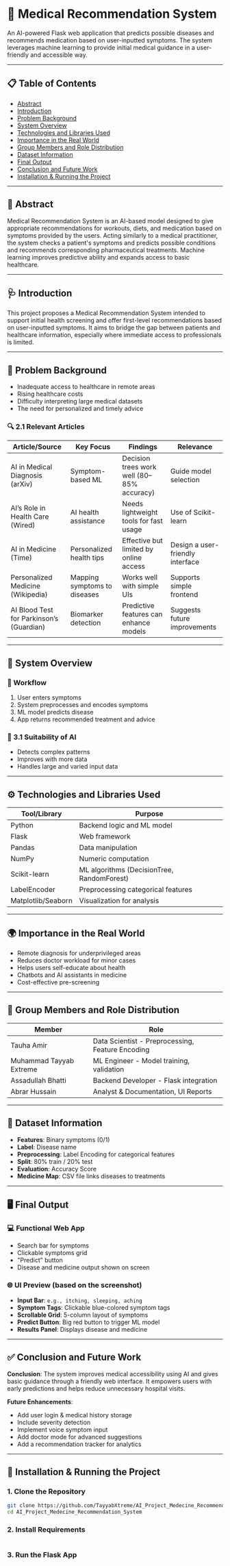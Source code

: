 # 🏥 Medical Recommendation System

An AI-powered Flask web application that predicts possible diseases and recommends medication based on user-inputted symptoms. The system leverages machine learning to provide initial medical guidance in a user-friendly and accessible way.

---

## 📋 Table of Contents

- [Abstract](#abstract)  
- [Introduction](#introduction)  
- [Problem Background](#problem-background)  
- [System Overview](#system-overview)  
- [Technologies and Libraries Used](#technologies-and-libraries-used)  
- [Importance in the Real World](#importance-in-the-real-world)  
- [Group Members and Role Distribution](#group-members-and-role-distribution)  
- [Dataset Information](#dataset-information)  
- [Final Output](#final-output)  
- [Conclusion and Future Work](#conclusion-and-future-work)  
- [Installation & Running the Project](#installation--running-the-project)

---

## 🧠 Abstract

Medical Recommendation System is an AI-based model designed to give appropriate recommendations for workouts, diets, and medication based on symptoms provided by the users. Acting similarly to a medical practitioner, the system checks a patient's symptoms and predicts possible conditions and recommends corresponding pharmaceutical treatments. Machine learning improves predictive ability and expands access to basic healthcare.

---

## 🩺 Introduction

This project proposes a Medical Recommendation System intended to support initial health screening and offer first-level recommendations based on user-inputted symptoms. It aims to bridge the gap between patients and healthcare information, especially where immediate access to professionals is limited.

---

## 🚨 Problem Background

- Inadequate access to healthcare in remote areas
- Rising healthcare costs
- Difficulty interpreting large medical datasets
- The need for personalized and timely advice

### 🔍 2.1 Relevant Articles

| Article/Source                         | Key Focus                          | Findings                                             | Relevance                         |
|----------------------------------------|------------------------------------|------------------------------------------------------|-----------------------------------|
| AI in Medical Diagnosis (arXiv)        | Symptom-based ML                   | Decision trees work well (80–85% accuracy)           | Guide model selection             |
| AI’s Role in Health Care (Wired)       | AI health assistance               | Needs lightweight tools for fast usage               | Use of Scikit-learn               |
| AI in Medicine (Time)                  | Personalized health tips           | Effective but limited by online access               | Design a user-friendly interface  |
| Personalized Medicine (Wikipedia)      | Mapping symptoms to diseases       | Works well with simple UIs                           | Supports simple frontend           |
| AI Blood Test for Parkinson’s (Guardian)| Biomarker detection                | Predictive features can enhance models               | Suggests future improvements      |

---

## 🔄 System Overview

### 🔧 Workflow

1. User enters symptoms
2. System preprocesses and encodes symptoms
3. ML model predicts disease
4. App returns recommended treatment and advice

### 🧠 3.1 Suitability of AI

- Detects complex patterns
- Improves with more data
- Handles large and varied input data

---

## ⚙️ Technologies and Libraries Used

| Tool/Library     | Purpose                                  |
|------------------|-------------------------------------------|
| Python           | Backend logic and ML model                |
| Flask            | Web framework                             |
| Pandas           | Data manipulation                         |
| NumPy            | Numeric computation                       |
| Scikit-learn     | ML algorithms (DecisionTree, RandomForest)|
| LabelEncoder     | Preprocessing categorical features        |
| Matplotlib/Seaborn| Visualization for analysis               |

---

## 🌍 Importance in the Real World

- Remote diagnosis for underprivileged areas
- Reduces doctor workload for minor cases
- Helps users self-educate about health
- Chatbots and AI assistants in medicine
- Cost-effective pre-screening

---

## 👥 Group Members and Role Distribution

| Member                  | Role                                   |
|-------------------------|----------------------------------------|
| Tauha Amir              | Data Scientist - Preprocessing, Feature Encoding |
| Muhammad Tayyab Extreme| ML Engineer - Model training, validation |
| Assadullah Bhatti       | Backend Developer - Flask integration |
| Abrar Hussain           | Analyst & Documentation, UI Reports   |

---

## 📁 Dataset Information

- **Features**: Binary symptoms (0/1)
- **Label**: Disease name
- **Preprocessing**: Label Encoding for categorical features
- **Split**: 80% train / 20% test
- **Evaluation**: Accuracy Score
- **Medicine Map**: CSV file links diseases to treatments

---

## 🖥️ Final Output

### 💻 Functional Web App

- Search bar for symptoms
- Clickable symptoms grid
- "Predict" button
- Disease and medicine output shown on screen

### 🌐 UI Preview (based on the screenshot)

- **Input Bar**: `e.g., itching, sleeping, aching`
- **Symptom Tags**: Clickable blue-colored symptom tags
- **Scrollable Grid**: 5-column layout of symptoms
- **Predict Button**: Big red button to trigger ML model
- **Results Panel**: Displays disease and medicine

---

## ✅ Conclusion and Future Work

**Conclusion**: The system improves medical accessibility using AI and gives basic guidance through a friendly web interface. It empowers users with early predictions and helps reduce unnecessary hospital visits.

**Future Enhancements**:

- Add user login & medical history storage
- Include severity detection
- Implement voice symptom input
- Add doctor mode for advanced suggestions
- Add a recommendation tracker for analytics

---

## 🚀 Installation & Running the Project

### 1. Clone the Repository

```bash
git clone https://github.com/TayyabXtreme/AI_Project_Medecine_Recommendation_System.git
cd AI_Project_Medecine_Recommendation_System


```
### 2. Install Requirements

```pip install flask numpy pandas
```

### 3. Run the Flask App


```python main.py
```

